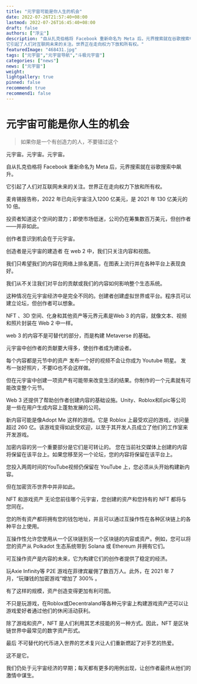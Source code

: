 ```yaml
---
title: "元宇宙可能是你人生的机会"
date: 2022-07-26T21:57:40+08:00
lastmod: 2022-07-26T16:45:40+08:00
draft: false
authors: ["浮尘"]
description: "自从扎克伯格将 Facebook 重新命名为 Meta 后，元界搜索就在谷歌搜索中飙升。
它引起了人们对互联网未来的关注。世界正在走向权力下放和所有权。"
featuredImage: "468431.jpg"
tags: ["元宇宙","元宇宙导航","斗极元宇宙"]
categories: ["news"]
news: ["元宇宙"]
weight: 
lightgallery: true
pinned: false
recommend: true
recommend1: false
---
```


# 元宇宙可能是你人生的机会

> 如果你是一个有创造力的人，不要错过这个



元宇宙。元宇宙。元宇宙。

自从扎克伯格将 Facebook 重新命名为 Meta 后，元界搜索就在谷歌搜索中飙升。

它引起了人们对互联网未来的关注。世界正在走向权力下放和所有权。

麦肯锡报告称，2022 年已向元宇宙注入1200 亿美元，是 2021 年 130 亿美元的 10 倍。

投资者知道这个空间的潜力；即使市场低迷，公司仍在筹集数百万美元，但创作者——并非如此。

创作者意识到机会在于元宇宙。

创造者是元宇宙的建造者
在 web 2 中，我们只关注内容和视图。

我们只希望我们的内容在网络上排名更高，在图表上流行并在各种平台上表现良好。

我们从不关注我们对平台的贡献或我们的内容如何影响整个生态系统。

这种情况在元宇宙经济中是完全不同的。创建者创建虚拟世界或平台。程序员可以建立论坛，但创作者可以想象。

NFT 、3D 空间、化身和其他资产等元界元素是Web 3 的内容，就像文本、视频和照片封装在 Web 2 中一样。

web 3 的内容不是可替代的部分，而是构建 Metaverse 的基础。

元宇宙中创作者的贡献要大得多，使创作者成为建设者。

每个内容都是元节中的资产
发布一个好的视频不会让你成为 Youtube 明星。
发布一张好照片，不要IG也不会这样做。

但在元宇宙中创建一项资产有可能带来改变生活的结果。你制作的一个元素就有可能改变整个元节。

Web 3 还提供了帮助创作者创建内容的基础设施。Unity、Roblox和Epic等公司是一些在用户生成内容上蓬勃发展的公司。

新内容可能是像Adopt Me 这样的游戏。它是 Roblox 上最受欢迎的游戏，访问量超过 260 亿。该游戏变得如此受欢迎，以至于其开发人员成立了他们的工作室来开发游戏。

加密内容的另一个重要部分是它们是可转让的。
您在当前社交媒体上创建的内容将保留在该平台上。如果您移至另一个论坛，您的内容将保留在该平台上。

您投入两周时间的YouTube视频仍保留在 YouTube 上，您必须从头开始构建新内容。

但在加密货币世界中并非如此。

NFT 和游戏资产
无论您前往哪个元宇宙，您创建的资产和您持有的 NFT 都将与您同在。

您的所有资产都将拥有您的钱包地址，并且可以通过互操作性在各种区块链上的各种平台上使用。

互操作性允许您使用从一个区块链到另一个区块链的内容或资产。例如，您可以将您的资产从 Polkadot 生态系统带到 Solana 或 Ethereum 并拥有它们。

可互操作资产是内容的未来，它为构建它们的创作者提供了稳定的经济。

玩Axie Infinity等 P2E 游戏在菲律宾雇佣了数百万人。此外，在 2021 年 7 月，“玩赚钱的加密游戏”增加了 300% 。

有了这样的规模，资产创造变得更加有利可图。

不只是玩游戏，在Roblox或Decentraland等各种元宇宙上构建游戏资产还可以让游戏爱好者通过他们的休闲活动获利。

除了游戏和资产，NFT 是人们利用其艺术技能的另一种方式。因此，NFT 是区块链世界中最常见的数字资产形式。

最后
不可替代的代币进入世界的艺术复兴让人们重新燃起了对手艺的热爱。

这不是它。

我们仍处于元宇宙经济的早期；每天都有更多的用例出现，让创作者最终从他们的激情中谋生。